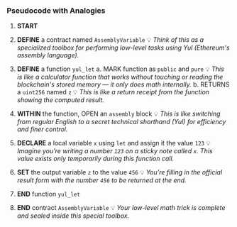 ### Pseudocode with Analogies

1. **START**

2. **DEFINE** a contract named `AssemblyVariable`
   💡 _Think of this as a specialized toolbox for performing low-level tasks using Yul (Ethereum's assembly language)._

3. **DEFINE** a function `yul_let`
   a. MARK function as `public` and `pure`
   💡 _This is like a calculator function that works without touching or reading the blockchain's stored memory — it only does math internally._
   b. RETURNS a `uint256` named `z`
   💡 _This is like a return receipt from the function showing the computed result._

4. **WITHIN** the function, OPEN an `assembly` block
   💡 _This is like switching from regular English to a secret technical shorthand (Yul) for efficiency and finer control._

5. **DECLARE** a local variable `x` using `let` and assign it the value `123`
   💡 _Imagine you’re writing a number `123` on a sticky note called `x`. This value exists only temporarily during this function call._

6. **SET** the output variable `z` to the value `456`
   💡 _You’re filling in the official result form with the number `456` to be returned at the end._

7. **END** function `yul_let`

8. **END** contract `AssemblyVariable`
   💡 _Your low-level math trick is complete and sealed inside this special toolbox._
